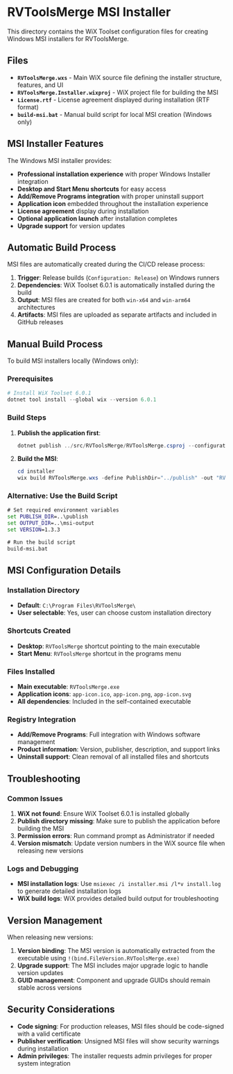 # RVToolsMerge MSI Installer

This directory contains the WiX Toolset configuration files for creating Windows MSI installers for RVToolsMerge.

## Files

- **`RVToolsMerge.wxs`** - Main WiX source file defining the installer structure, features, and UI
- **`RVToolsMerge.Installer.wixproj`** - WiX project file for building the MSI
- **`License.rtf`** - License agreement displayed during installation (RTF format)
- **`build-msi.bat`** - Manual build script for local MSI creation (Windows only)

## MSI Installer Features

The Windows MSI installer provides:

- **Professional installation experience** with proper Windows Installer integration
- **Desktop and Start Menu shortcuts** for easy access
- **Add/Remove Programs integration** with proper uninstall support
- **Application icon** embedded throughout the installation experience
- **License agreement** display during installation
- **Optional application launch** after installation completes
- **Upgrade support** for version updates

## Automatic Build Process

MSI files are automatically created during the CI/CD release process:

1. **Trigger**: Release builds (`Configuration: Release`) on Windows runners
2. **Dependencies**: WiX Toolset 6.0.1 is automatically installed during the build
3. **Output**: MSI files are created for both `win-x64` and `win-arm64` architectures
4. **Artifacts**: MSI files are uploaded as separate artifacts and included in GitHub releases

## Manual Build Process

To build MSI installers locally (Windows only):

### Prerequisites

```powershell
# Install WiX Toolset 6.0.1
dotnet tool install --global wix --version 6.0.1
```

### Build Steps

1. **Publish the application first**:
   ```powershell
   dotnet publish ../src/RVToolsMerge/RVToolsMerge.csproj --configuration Release --runtime win-x64 --self-contained true --output ../publish
   ```

2. **Build the MSI**:
   ```powershell
   cd installer
   wix build RVToolsMerge.wxs -define PublishDir="../publish" -out "RVToolsMerge-1.3.3-win-x64.msi" -ext WixToolset.UI.wixext
   ```

### Alternative: Use the Build Script

```cmd
# Set required environment variables
set PUBLISH_DIR=..\publish
set OUTPUT_DIR=..\msi-output
set VERSION=1.3.3

# Run the build script
build-msi.bat
```

## MSI Configuration Details

### Installation Directory
- **Default**: `C:\Program Files\RVToolsMerge\`
- **User selectable**: Yes, user can choose custom installation directory

### Shortcuts Created
- **Desktop**: `RVToolsMerge` shortcut pointing to the main executable
- **Start Menu**: `RVToolsMerge` shortcut in the programs menu

### Files Installed
- **Main executable**: `RVToolsMerge.exe`
- **Application icons**: `app-icon.ico`, `app-icon.png`, `app-icon.svg`
- **All dependencies**: Included in the self-contained executable

### Registry Integration
- **Add/Remove Programs**: Full integration with Windows software management
- **Product information**: Version, publisher, description, and support links
- **Uninstall support**: Clean removal of all installed files and shortcuts

## Troubleshooting

### Common Issues

1. **WiX not found**: Ensure WiX Toolset 6.0.1 is installed globally
2. **Publish directory missing**: Make sure to publish the application before building the MSI
3. **Permission errors**: Run command prompt as Administrator if needed
4. **Version mismatch**: Update version numbers in the WiX source file when releasing new versions

### Logs and Debugging

- **MSI installation logs**: Use `msiexec /i installer.msi /l*v install.log` to generate detailed installation logs
- **WiX build logs**: WiX provides detailed build output for troubleshooting

## Version Management

When releasing new versions:

1. **Version binding**: The MSI version is automatically extracted from the executable using `!(bind.FileVersion.RVToolsMerge.exe)`
2. **Upgrade support**: The MSI includes major upgrade logic to handle version updates
3. **GUID management**: Component and upgrade GUIDs should remain stable across versions

## Security Considerations

- **Code signing**: For production releases, MSI files should be code-signed with a valid certificate
- **Publisher verification**: Unsigned MSI files will show security warnings during installation
- **Admin privileges**: The installer requests admin privileges for proper system integration